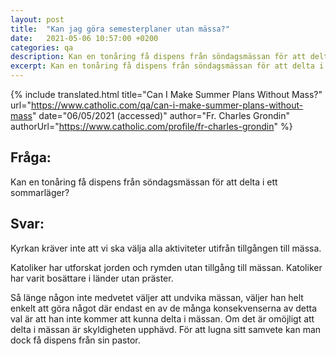 ```yaml
---
layout: post
title:  "Kan jag göra semesterplaner utan mässa?"
date:   2021-05-06 10:57:00 +0200
categories: qa
description: Kan en tonåring få dispens från söndagsmässan för att delta i ett sommarläger?
excerpt: Kan en tonåring få dispens från söndagsmässan för att delta i ett sommarläger?
---
```



{% include translated.html 
    title="Can I Make Summer Plans Without Mass?" 
    url="https://www.catholic.com/qa/can-i-make-summer-plans-without-mass"
     date="06/05/2021 (accessed)" 
    author="Fr. Charles Grondin" 
    authorUrl="https://www.catholic.com/profile/fr-charles-grondin" 
%}

## Fråga:
Kan en tonåring få dispens från söndagsmässan för att delta i ett sommarläger?

## Svar:

Kyrkan kräver inte att vi ska välja alla aktiviteter utifrån tillgången till mässa.  

Katoliker har utforskat jorden och rymden utan tillgång till mässan. Katoliker har varit bosättare i länder utan präster.

Så länge någon inte medvetet väljer att undvika mässan, väljer han helt enkelt att göra något där endast en av de många konsekvenserna av detta val är att han inte kommer att kunna delta i mässan.
Om det är omöjligt att delta i mässan är skyldigheten upphävd. För att lugna sitt samvete kan man dock få dispens från sin pastor.
